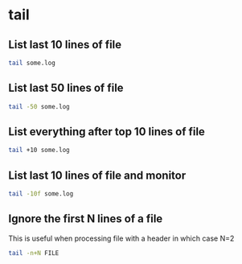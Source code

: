 # tail

## List last 10 lines of file
```bash
tail some.log
```

## List last 50 lines of file
```bash
tail -50 some.log
```

## List everything after top 10 lines of file
```bash
tail +10 some.log
```

## List last 10 lines of file and monitor
```bash
tail -10f some.log
```

## Ignore the first N lines of a file
This is useful when processing file with a header in which case N=2
```bash
tail -n+N FILE
```
